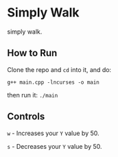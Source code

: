 # Simply Walk

simply walk.

## How to Run

Clone the repo and `cd` into it, and do:

`g++ main.cpp -lncurses -o main`

then run it: `./main`

## Controls

`w` - Increases your `Y` value by 50.

`s` - Decreases your `Y` value by 50.
